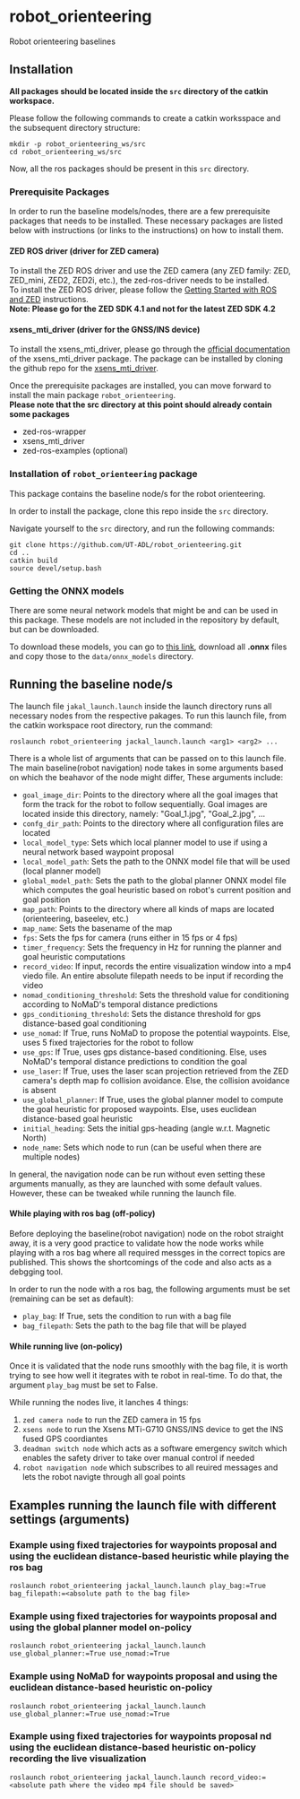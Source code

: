 # robot_orienteering
Robot orienteering baselines

## Installation

**All packages should be located inside the `src` directory of the catkin workspace.**   

Please follow the following commands to create a catkin worksspace and the subsequent directory structure:
```
mkdir -p robot_orienteering_ws/src
cd robot_orienteering_ws/src
```

Now, all the ros packages should be present in this `src` directory.


### Prerequisite Packages
In order to run the baseline models/nodes, there are a few prerequisite packages that needs to be installed. These necessary packages are listed below with instructions (or links to the instructions) on how to install them.


#### ZED ROS driver (driver for ZED camera)
To install the ZED ROS driver and use the ZED camera (any ZED family: ZED, ZED_mini, ZED2, ZED2i, etc.), the zed-ros-driver needs to be installed.   
To install the ZED ROS driver, please follow the [Getting Started with ROS and ZED](https://www.stereolabs.com/docs/ros) instructions.   
**Note: Please go for the ZED SDK 4.1 and not for the latest ZED SDK 4.2**


#### xsens_mti_driver (driver for the GNSS/INS device)
To install the xsens_mti_driver, please go through the [official documentation](https://wiki.ros.org/xsens_mti_driver) of the xsens_mti_driver package. The package can be installed by cloning the github repo for the [xsens_mti_driver](https://github.com/nobleo/xsens_mti_driver).


Once the prerequisite packages are installed, you can move forward to install the main package `robot_orienteering`.    
**Please note that the src directory at this point should already contain some packages**
- zed-ros-wrapper   
- xsens_mti_driver   
- zed-ros-examples (optional)   
        

### Installation of `robot_orienteering` package
This package contains the baseline node/s for the robot orienteering.

In order to install the package, clone this repo inside the `src` directory.

Navigate yourself to the `src` directory, and run the following commands:   
```
git clone https://github.com/UT-ADL/robot_orienteering.git
cd ..
catkin build
source devel/setup.bash
```

### Getting the ONNX models
There are some neural network models that might be and can be used in this package. These models are not included in the repository by default, but can be downloaded.   

To download these models, you can go to [this link](https://www.dropbox.com/scl/fo/w1nszcr5y0zo60baey44c/AHrKN-KOKl0nJ7rqsocb_L0?rlkey=hh2eucrnfi2o8rqr13991bbpp&st=u22f4t6s&dl=0), download all **.onnx** files and copy those to the `data/onnx_models` directory.   


## Running the baseline node/s

The launch file `jakal_launch.launch` inside the launch directory runs all necessary nodes from the respective pakages. To run this launch file, from the catkin workspace root directory, run the command:   
```
roslaunch robot_orienteering jackal_launch.launch <arg1> <arg2> ...
```

There is a whole list of arguments that can be passed on to this launch file. The main baseline(robot navigation) node takes in some arguments based on which the beahavor of the node might differ, These arguments include:   
- `goal_image_dir`: Points to the directory where all the goal images that form the track for the robot to follow sequentially. Goal images are located inside this directory, namely: "Goal_1.jpg", "Goal_2.jpg", ...   
- `confg_dir_path`: Points to the directory where all configuration files are located   
- `local_model_type`: Sets which local planner model to use if using a neural network based waypoint proposal   
- `local_model_path`: Sets the path to the ONNX model file that will be used (local planner model)   
- `global_model_path`: Sets the path to the global planner ONNX model file which computes the goal heuristic based on robot's current position and goal position   
- `map_path`: Points to the directory where all kinds of maps are located (orienteering, baseelev, etc.)   
- `map_name`: Sets the basename of the map   
- `fps`: Sets the fps for camera (runs either in 15 fps or 4 fps)   
- `timer_frequency`: Sets the frequency in Hz for running the planner and goal heuristic computations   
- `record_video`: If input, records the entire visualization window into a mp4 viedo file. An entire absolute filepath needs to be input if recording the video   
- `nomad_conditioning_threshold`: Sets the threshold value for conditioning according to NoMaD's temporal distance predictions   
- `gps_conditioning_threshold`: Sets the distance threshold for gps distance-based goal conditioning   
- `use_nomad`: If True, runs NoMaD to propose the potential waypoints. Else, uses 5 fixed trajectories for the robot to follow   
- `use_gps`: If True, uses gps distance-based conditioning. Else, uses NoMaD's temporal distance predictions to condition the goal   
- `use_laser`: If True, uses the laser scan projection retrieved from the ZED camera's depth map fo collision avoidance. Else, the collision avoidance is absent   
- `use_global_planner`: If True, uses the global planner model to compute the goal heuristic for proposed waypoints. Else, uses euclidean distance-based goal heuristic   
- `initial_heading`: Sets the initial gps-heading (angle w.r.t. Magnetic North)
- `node_name`: Sets which node to run (can be useful when there are multiple nodes)

In general, the navigation node can be run without even setting these arguments manually, as they are launched with some default values. However, these can be tweaked while running the launch file.

#### While playing with ros bag (off-policy)
Before deploying the baseline(robot navigation) node on the robot straight away, it is a very good practice to validate how the node works while playing with a ros bag where all required messges in the correct topics are published. This shows the shortcomings of the code and also acts as a debgging tool.   

In order to run the node with a ros bag, the following arguments must be set (remaining can be set as default):
- `play_bag`: If True, sets the condition to run with a bag file   
- `bag_filepath`: Sets the path to the bag file that will be played   

#### While running live (on-policy)
Once it is validated that the node runs smoothly with the bag file, it is worth trying to see how well it itegrates with te robot in real-time. To do that, the argument `play_bag` must be set to False.   

While running the nodes live, it lanches 4 things:
1. `zed camera node` to run the ZED camera in 15 fps
2. `xsens node` to run the Xsens MTi-G710 GNSS/INS device to get the INS fused GPS coordiantes
3. `deadman switch node` which acts as a software emergency switch which enables the safety driver to take over manual control if needed
4. `robot navigation node` which subscribes to all reuired messages and lets the robot navigte through all goal points


## Examples running the launch file with different settings (arguments)

### Example using fixed trajectories for waypoints proposal and using the euclidean distance-based heuristic while playing the ros bag
`roslaunch robot_orienteering jackal_launch.launch play_bag:=True bag_filepath:=<absolute path to the bag file>`

### Example using fixed trajectories for waypoints proposal and using the global planner model on-policy
`roslaunch robot_orienteering jackal_launch.launch use_global_planner:=True use_nomad:=True`

### Example using NoMaD for waypoints proposal and using the  euclidean distance-based heuristic on-policy
`roslaunch robot_orienteering jackal_launch.launch use_global_planner:=True use_nomad:=True`

### Example using fixed trajectories for waypoints proposal nd using the euclidean distance-based heuristic on-policy recording the live visualization
`roslaunch robot_orienteering jackal_launch.launch record_video:=<absolute path where the video mp4 file should be saved>`